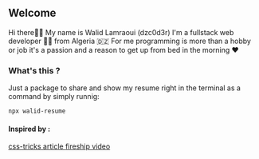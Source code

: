 ## Welcome
Hi there👋👋 My name is Walid Lamraoui (dzc0d3r)
I'm a fullstack web developer 👨‍💻 from Algeria :algeria:
For me programming is more than a hobby or job it's a passion and a reason to get up from bed in the morning :heart: 


### What's this ?
Just a package to share and show my resume right in the terminal as a command by simply runnig:

```
npx walid-resume
```



#### Inspired by :
[css-tricks article ](https://css-tricks.com/how-to-build-your-resume-on-npm/)
[fireship video ](https://www.youtube.com/watch?v=_oHByo8tiEY)

